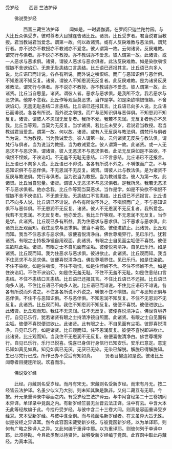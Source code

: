  受岁经
　　西晋 竺法护译




　　佛说受岁经

　　　　西晋三藏竺法护译
　　闻如是。一时婆伽婆。在罗阅只迦兰陀竹园。与大比丘众俱受岁。彼时尊者大目揵连告诸比丘。诸贤。比丘受岁者。君当说君当教授。君当教诫君当爱念。谓第一故。何以故诸贤。或有人反戾难教与恶法俱。谓梵行者。亦不说亦不教授亦不教诫亦不爱念。彼人谓第一故。云何诸贤。反戾难教。谓梵行与俱者。亦不说亦不教授。亦不教诫亦不爱念。彼人谓第一故。此诸贤。或一人恶求与恶求俱。诸贤。谓彼人恶求与恶求俱者。此法反戾难教。如是染欲嗔恨悭嫉不舍谀谄幻。无羞无耻恚结口言恚结。比丘语已还报其言。比丘语已向多人说。比丘语已而诽说。各各有所说。而外说之嗔恨结。而广与恶知识俱与恶伴俱。不知恩润不知反复。诸贤。谓彼人不知恩润无反复者。此反戾难教。是为诸贤反戾难教法。谓梵行与俱者。亦不说亦不教授。亦不教诫亦不爱念。彼人谓第一故。此诸贤。比丘当自思量。诸贤。谓彼人者。恶求与恶求俱。是我所不念。我若恶求与恶求俱。他亦不念我。比丘作等观当莫恶求。当作是学。如是染欲嗔恨悭嫉。不舍谀谄幻。无羞无耻恚结口言恚结。比丘语已还报其言。比丘语已向多人说。比丘语已而诽说。各各有所说。而外说之嗔恨。而广与恶知识俱与恶伴俱。不知恩润不知反复。诸贤。谓彼人不恩润无反复者。我所不爱。我若不恩润。无反复者他亦不念我。比丘当等观。当莫为无反复。当学诸贤。若比丘未受岁。君说君当教授。君当教诫君当爱念。谓第一故。何以故。诸贤。或有人无反戾与教法俱。谓梵行与俱者当为说。当为教授。当为教诫爱念。彼人谓第一故。云何诸贤无反戾与教法俱。谓梵行与俱者。当为说当为教授。当为教诫爱念。彼人谓第一故。此诸贤。或一人无恶求不与恶求俱。谓诸贤。彼人无恶求不与恶求俱者。此法无反戾如是不染欲。不嗔恨不悭嫉。不谀谄幻。不无羞不无耻无恚结。口不言恚结。比丘语已不还报言。比丘语已不向多人说。比丘语已不诽说。各各有所说不外之。不嗔恨而广之。不与恶知识俱不与恶伴俱。不无恩润不无反复。诸贤。谓彼人此与教法俱。是为诸贤不反戾与教法俱。梵行与俱者。当为说当为教授。当为教诫爱念。彼人为第一故。此诸贤。比丘当自思量。诸贤。谓彼人无恶求不与恶求俱者。是我所念。我若无恶求不与恶求俱者。他亦念我。比丘作等观当莫恶求。当作是学。如是不染欲不嗔恨不悭嫉不舍不谀谄幻。不无羞无耻。无恚结口不言恚结。比丘语已不还报言。比丘语已不向多人说。比丘语已不诽说。各各有所说不外之。不嗔恨而广之。不与恶知识俱不与恶伴俱。不无恩润不无反复。诸贤。彼人不无恩润不无反复者。我所爱念。我若不无恩润。不无反复者。他亦爱念。我比丘作等观。不无恩润不无反复。当作是学。此诸贤。比丘观已多有所益。我为住恶求与恶求俱。当不恶求与恶求俱。此诸贤比丘观而知。我住恶求与恶求俱。彼当不喜悦。彼便进欲止。此诸贤。比丘观而知。我当不住恶求与恶求俱。彼便喜悦清净白。佛世尊境界行。见已乐行。犹若诸贤。有眼之士持极净镜自用观面。此诸贤。有眼之士自见面尘垢便不喜悦。彼便进欲除此垢。诸贤。有眼之士不自见面有尘垢。彼便悦喜清净。自见已乐行。如是诸贤。比丘观而知。我为住恶求与恶求俱。彼进欲止。此诸贤。比丘观而知。我当不住恶求不与恶求俱。彼便喜悦清净白。佛世尊境界住。见已乐行。如是住染欲。不住不染欲。如是住嗔恨。不住不嗔恨。如是住悭嫉不舍。不住不悭嫉不舍。如是住谀谄幻。不住不谀谄幻。如是住无羞无耻。不住不无羞不无耻。如是住恚结口言恚结。不住不恚结口言恚结。比丘语已还报其言。不住比丘语已不还报。比丘语已向多人说。不住比丘语已不向多人说。比丘语已而诽说。不住比丘语已不诽说。各各有所说而外说之。不住各各所说不外说之。嗔恨不住不嗔恨。而广与恶知识俱与恶伴俱。不住不与恶知识俱。不与恶伴俱。不知恩润不知反复。不住不无恩润不无反复。此诸贤。比丘观而知。我住不知恩润不知反复。彼便不喜悦。彼便进欲止。此诸贤。比丘观而知。我住不无恩润。住不无反复。彼便喜悦清净白。佛世尊境界行。自见已乐行。犹若诸贤有眼之士持清净镜自照面。此诸贤。有眼之士自见面有尘垢。彼便不喜悦便进欲止。此诸贤。此有眼之士。不自见面有尘垢。彼即喜悦清净。自见已乐行。如是诸贤。比丘观而知。住不恩润反复。彼便不喜悦即进欲止。此诸贤。比丘观而知。当我住不无恩润不无反复。彼便喜悦清净白。佛世尊境界行。自见已乐行。乐行已悦喜。悦喜已身信行身信行已知安乐。安乐已意定。意定已知如真见如真。知见如真已无厌。无厌已无染。无染已解脱。解脱已得解脱知。生已尽梵行已成。所作已办不受后有知如真。
　　贤者目揵连如是说。彼诸比丘闻尊者目揵连所说。欢喜而乐。

　　佛说受岁经

　　此经。丹藏则名受岁经。而丹有宋无。宋藏则名受新岁经。而宋有丹无。按二经皆云法护译。名虽少似义乃大别。则未知其孰是孰非。又何二藏互有无耶。今按。开元录重译录中容函之内。有受岁经竺法护译云。与中阿含经第二十三卷初同本异译。单译录中竟函之内。有新岁经竺昙无兰晋云法正译。注中有云。中含大本无此等经故编于此。今捡丹受岁经。与彼中含二十三卷大同。则真是容函重译受岁经耳。宋本受新岁经。与彼中含全别。而与竟函名新岁经者。在文虽异大旨无殊。似是彼经之异译耳。然今此容函宋藏受新岁经。与彼竟函新岁经。以为单译耶。则何有广略之殊译人之异。又此何编于重译中耶。以为重译耶。则彼何列于单译中耶。此须待勘。今且欲类聚以待贤哲。故移受新岁经编于竟函。此容函中取此丹藏经。为真本焉。

